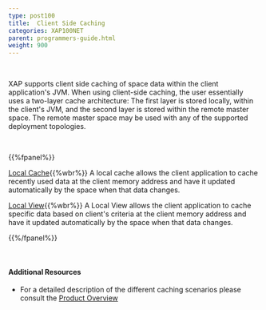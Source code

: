 ```yaml
---
type: post100
title:  Client Side Caching
categories: XAP100NET
parent: programmers-guide.html
weight: 900
---
```


<br>

XAP supports client side caching of space data within the client application's JVM. When using client-side caching, the user essentially uses a two-layer cache architecture: The first layer is stored locally, within the client's JVM, and the second layer is stored within the remote master space. The remote master space may be used with any of the supported deployment topologies.


<br>

{{%fpanel%}}

[Local Cache](./local-cache.html){{%wbr%}}
A local cache allows the client application to cache recently used data at the client memory address and have it updated automatically by the space when that data changes.

[Local View](./local-view.html){{%wbr%}}
A Local View allows the client application to cache specific data based on client's criteria at the client memory address and have it updated automatically by the space when that data changes.

{{%/fpanel%}}

<br>

#### Additional Resources

- For a detailed description of the different caching scenarios please consult the [Product Overview](/product_overview/caching-scenarios.html)





